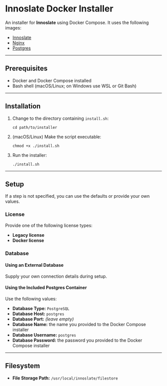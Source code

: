 # Innoslate Docker Installer

An installer for **Innoslate** using Docker Compose. It uses the following images:

- [Innoslate](https://hub.docker.com/r/innoslate/innoslate)
- [Nginx](https://hub.docker.com/_/nginx)
- [Postgres](https://hub.docker.com/_/postgres)

---

## Prerequisites

- Docker and Docker Compose installed
- Bash shell (macOS/Linux; on Windows use WSL or Git Bash)

---

## Installation

1. Change to the directory containing `install.sh`:

       cd path/to/installer

2. (macOS/Linux) Make the script executable:

       chmod +x ./install.sh

3. Run the installer:

       ./install.sh

---

## Setup

If a step is not specified, you can use the defaults or provide your own values.

### License

Provide one of the following license types:

- **Legacy license**
- **Docker license**

### Database

#### Using an External Database
Supply your own connection details during setup.

#### Using the Included Postgres Container
Use the following values:

- **Database Type:** `PostgreSQL`
- **Database Host:** `postgres`
- **Database Port:** *(leave empty)*
- **Database Name:** the name you provided to the Docker Compose installer
- **Database Username:** `postgres`
- **Database Password:** the password you provided to the Docker Compose installer

---

## Filesystem

- **File Storage Path:** `/usr/local/innoslate/filestore`

